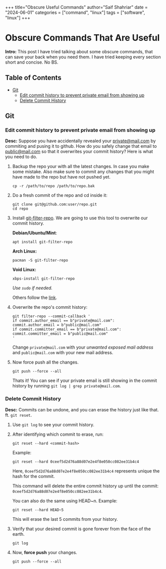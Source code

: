 +++
title="Obscure Useful Commands"
author="Saif Shahriar"
date = "2024-06-01"
categories = ["command", "linux"]
tags = ["software", "linux"]
+++

# Obscure Commands That Are Useful

**Intro:** This post I have tried talking about some obscure commands, that can save your
back when you need them. I have tried keeping every section short and concise.
No BS.

## Table of Contents
- [Git](#git)
    - [Edit commit history to prevent private email from showing up](#edit-commit-history-to-prevent-private-email-from-showing-up)
    - [Delete Commit History](#delete-commit-history)

## Git
### Edit commit history to prevent private email from showing up
**Desc:** Suppose you have accidentally revealed your <private@mail.com> by
commiting and pusing it to github. How do you safely change that email to
<public@mail.com> so that it overwrites your commit history? Here is what you
need to do.

1. Backup the repo your with all the latest changes. In case you make some
   mistake. Also make sure to commit any changes that you might have made to the
   repo but have not pushed yet.
   ```fish
   cp -r /path/to/repo /path/to/repo.bak
   ```

2. Do a fresh commit of the repo and cd inside it:
   ```fish
   git clone git@github.com:user/repo.git
   cd repo
   ```

3. Install [git-filter-repo](https://github.com/newren/git-filter-repo). We are
   going to use this tool to overwrite our commit history.

   **Debian/Ubuntu/Mint**:
   ```fish
   apt install git-filter-repo
   ```
   **Arch Linux:**
   ```fish
   pacman -S git-filter-repo
   ```
   **Void Linux:**
   ```fish
   xbps-install git-filter-repo
   ```
   *Use `sudo` if needed.*

   Others follow the [link](https://github.com/newren/git-filter-repo).

4. Overwrite the repo's commit history:
   ```fish
   git filter-repo --commit-callback '
   if commit.author_email == b"private@mail.com":
   commit.author_email = b"public@mail.com"
   if commit.committer_email == b"private@mail.com":
   commit.committer_email = b"public@mail.com"
   '
   ```
   Change `private@mail.com` with your *unwanted exposed mail address* and
   `public@mail.com` with your new mail address.

5. Now force push all the changes.
   ```fish
   git push --force --all
   ```

   Thats it! You can see if your private email is still showing in the commit
   history by running `git log | grep private@mail.com`.

### Delete Commit History
**Desc:** Commits can be undone, and you can erase the history just like that.
ft. `git reset`.

1. Use `git log` to see your commit history.
2. After identifying which commit to erase, run:
   ```fish
   git reset --hard <commit-hash>
   ```
   Example:
   ```fish
   git reset --hard 0ceef5d2d76a88d07e2e4f8e050cc082ee31b4c4
   ```
   Here, `0ceef5d2d76a88d07e2e4f8e050cc082ee31b4c4` represents unique the hash
   for the commit.

   This command will delete the entire commit history up until the commit:
   `0ceef5d2d76a88d07e2e4f8e050cc082ee31b4c4`.

   You can also do the same using HEAD~n.
   Example:
   ```fish
   git reset --hard HEAD~5
   ```
   This will erase the last 5 commits from your history.
3. Verify that your desired commit is gone forever from the face of the earth.
   ```fish
   git log
   ```
4. Now, **force push** your changes.
   ```fish
   git push --force --all
   ```
